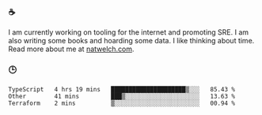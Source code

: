 ### ☕

I am currently working on tooling for the internet and promoting SRE. I am also writing some books and hoarding some data. I like thinking about time. Read more about me at [natwelch.com](https://natwelch.com).

### 🕒

<!--START_SECTION:waka-->
```text
TypeScript   4 hrs 19 mins   █████████████████████▒░░░   85.43 % 
Other        41 mins         ███▒░░░░░░░░░░░░░░░░░░░░░   13.63 % 
Terraform    2 mins          ▒░░░░░░░░░░░░░░░░░░░░░░░░   00.94 % 
```
<!--END_SECTION:waka-->
